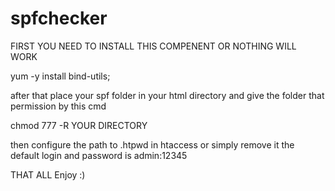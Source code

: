 # spfchecker

FIRST YOU NEED TO INSTALL THIS COMPENENT OR NOTHING WILL WORK

yum -y install bind-utils;

after that place your spf folder in your html directory and give the folder that permission by this cmd

chmod 777 -R YOUR DIRECTORY

then configure the path to .htpwd in htaccess or simply remove it the default login and password is admin:12345

THAT ALL Enjoy :)
